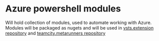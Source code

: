 # Azure powershell modules

Will hold collection of modules, used to automate working with Azure. Modules will be packaged as nugets and will be used in [vsts.extension repository](https://github.com/akuryan/vsts.extensions) and [teamcity.metarunners repository](https://github.com/akuryan/Teamcity.Metarunners)